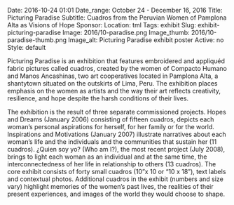 Date: 2016-10-24 01:01 
Date_range: October 24 - December 16, 2016
Title: Picturing Paradise
Subtitle: Cuadros from the Peruvian Women of Pamplona Alta as Visions of Hope
Sponsor:
Location: tml
Tags: exhibit
Slug: exhibit-picturing-paradise
Image: 2016/10-paradise.png
Image_thumb: 2016/10-paradise-thumb.png
Image_alt: Picturing Paradise exhibit poster
Active: no
Style: default

<p>Picturing Paradise is an exhibition that features embroidered and appliquéd fabric pictures called cuadros, created by the women of Compacto Humano and Manos Ancashinas,   two art cooperatives located in Pamplona Alta, a shantytown situated on   the outskirts of Lima, Peru. The exhibition places emphasis on the   women as artists and the way their art reflects creativity, resilience,   and hope despite the harsh conditions of their lives.</p>

<p>The exhibition is the result of three separate commissioned projects. Hopes and Dreams   (January 2006) consisting of fifteen cuadros, depicts each woman&rsquo;s   personal aspirations for herself, for her family or for the world. Inspirations and Motivations (January 2007) illustrate narratives about each woman&rsquo;s life and the individuals and the communities that sustain her (11 cuadros). ¿Quien soy yo? (Who am I?),   the most recent project (July 2008), brings to light each woman as an   individual and at the same time, the interconnectedness of her life in   relationship to others (13 cuadros). The core exhibit consists of forty small cuadros (10&rdquo;x 10 or &ldquo;10 x 18&rdquo;), text labels and contextual photos. Additional cuadros in   the exhibit (numbers and size vary) highlight memories of the women&rsquo;s   past lives, the realities of their present experiences, and images of   the world they would choose to shape.</p>

<!--

Active:
    Yes (will appear on Exhibit's homepage)
    No (will not appear on Exhibit's homepage, but will appear in archives)

Gallery locations: 
    Burns Library (burns)
    Theology and Ministry Library (tml)
    O'Neill Level One (lvl1)
    O'Neill Level Three (lvl3)
    O'Neill Reading Room (reading)
    O'Neill Reading Room Back Wall (backwall)
    O'Neill Lobby (lobby)
    History Dept, Stokes Hall (stokes)
    Bapst Exhibits (bapsts)
    Archived Bapst Exhibits (bapstsarchive)
  
Need spaces for:

  Virtual Exhibits (virtual)
  Tip O'Neill (tiponeill)

Style:
    Poster on left, text on right (default)
    Poster on right, text on left (right)
    Poster large, centered above text (middle_top)
    Poster large, centered below text (middle_down)

Add'l images
    <img src="/theme/img/exhibits/XXXX/201X/00-XXXX.png" alt="words" class="float_left">
    <img src="/theme/img/exhibits/XXXX/201X/00-XXXX.png" alt="words" class="float_right">
    <img src="/theme/img/exhibits/XXXX/201X/00-XXXX.png" alt="words" class="center">

-->

